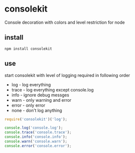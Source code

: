 # consolekit
Console decoration with colors and level restriction for node

## install
`npm install consolekit`

## use
start consolekit with level of logging required in following order 
- log  - log everything
- trace - log everything except console.log
- info - ignore debug messges
- warn - only warning and error 
- error - only error
- none - don't log anything


```javascript
require('consolekit')('log');

console.log('console.log');
console.trace('console.trace');
console.info('console.info');
console.warn('console.warn');
console.error('console.error');
```

